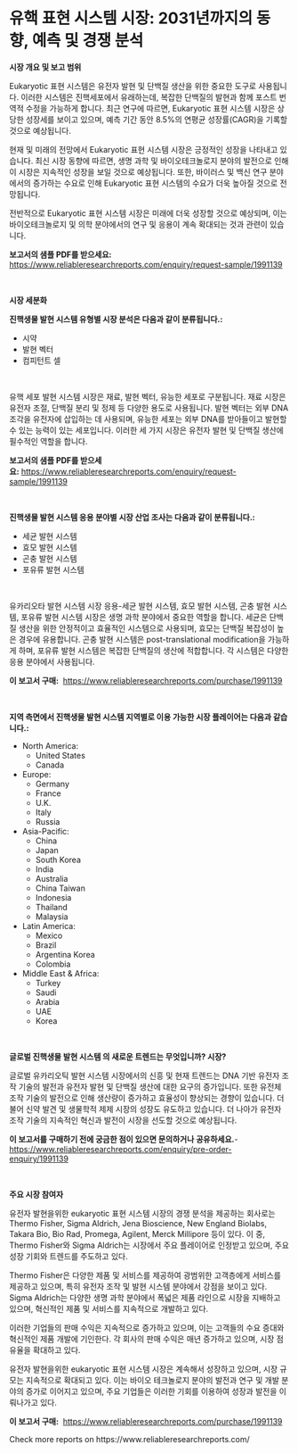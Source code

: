 <p><h1>유핵 표현 시스템 시장: 2031년까지의 동향, 예측 및 경쟁 분석</h1></p><p><strong>시장 개요 및 보고 범위</strong></p>
<p><p>Eukaryotic 표현 시스템은 유전자 발현 및 단백질 생산을 위한 중요한 도구로 사용됩니다. 이러한 시스템은 진핵세포에서 유래하는데, 복잡한 단백질의 발현과 함께 포스트 번역적 수정을 가능하게 합니다. 최근 연구에 따르면, Eukaryotic 표현 시스템 시장은 상당한 성장세를 보이고 있으며, 예측 기간 동안 8.5%의 연평균 성장률(CAGR)을 기록할 것으로 예상됩니다. </p><p>현재 및 미래의 전망에서 Eukaryotic 표현 시스템 시장은 긍정적인 성장을 나타내고 있습니다. 최신 시장 동향에 따르면, 생명 과학 및 바이오테크놀로지 분야의 발전으로 인해 이 시장은 지속적인 성장을 보일 것으로 예상됩니다. 또한, 바이러스 및 백신 연구 분야에서의 증가하는 수요로 인해 Eukaryotic 표현 시스템의 수요가 더욱 높아질 것으로 전망됩니다.</p><p>전반적으로 Eukaryotic 표현 시스템 시장은 미래에 더욱 성장할 것으로 예상되며, 이는 바이오테크놀로지 및 의학 분야에서의 연구 및 응용이 계속 확대되는 것과 관련이 있습니다.</p></p>
<p><strong>보고서의 샘플 PDF를 받으세요:</strong> <a href="https://www.reliableresearchreports.com/enquiry/request-sample/1991139">https://www.reliableresearchreports.com/enquiry/request-sample/1991139</a></p>
<p>&nbsp;</p>
<p><strong>시장 세분화</strong></p>
<p><strong>진핵생물 발현 시스템 유형별 시장 분석은 다음과 같이 분류됩니다.:</strong></p>
<p><ul><li>시약</li><li>발현 벡터</li><li>컴피턴트 셀</li></ul></p>
<p>&nbsp;</p>
<p><p>유핵 세포 발현 시스템 시장은 재료, 발현 벡터, 유능한 세포로 구분됩니다. 재료 시장은 유전자 조절, 단백질 분리 및 정제 등 다양한 용도로 사용됩니다. 발현 벡터는 외부 DNA 조각을 유전자에 삽입하는 데 사용되며, 유능한 세포는 외부 DNA를 받아들이고 발현할 수 있는 능력이 있는 세포입니다. 이러한 세 가지 시장은 유전자 발현 및 단백질 생산에 필수적인 역할을 합니다.</p></p>
<p><strong>보고서의 샘플 PDF를 받으세요:</strong>&nbsp;<a href="https://www.reliableresearchreports.com/enquiry/request-sample/1991139">https://www.reliableresearchreports.com/enquiry/request-sample/1991139</a></p>
<p>&nbsp;</p>
<p><strong> 진핵생물 발현 시스템 응용 분야별 시장 산업 조사는 다음과 같이 분류됩니다.:</strong></p>
<p><ul><li>세균 발현 시스템</li><li>효모 발현 시스템</li><li>곤충 발현 시스템</li><li>포유류 발현 시스템</li></ul></p>
<p>&nbsp;</p>
<p><p>유카리오타 발현 시스템 시장 응용-세균 발현 시스템, 효모 발현 시스템, 곤충 발현 시스템, 포유류 발현 시스템 시장은 생명 과학 분야에서 중요한 역할을 합니다. 세균은 단백질 생산을 위한 안정적이고 효율적인 시스템으로 사용되며, 효모는 단백질 복잡성이 높은 경우에 유용합니다. 곤충 발현 시스템은 post-translational modification을 가능하게 하며, 포유류 발현 시스템은 복잡한 단백질의 생산에 적합합니다. 각 시스템은 다양한 응용 분야에서 사용됩니다.</p></p>
<p><strong>이 보고서 구매:</strong>&nbsp; <a href="https://www.reliableresearchreports.com/purchase/1991139">https://www.reliableresearchreports.com/purchase/1991139</a></p>
<p>&nbsp;</p>
<p><strong>지역 측면에서 진핵생물 발현 시스템 지역별로 이용 가능한 시장 플레이어는 다음과 같습니다.:</strong></p>
<p><ul>
    <li>
        North America:
        <ul>
            <li>United States</li>
            <li>Canada</li>
        </ul>
    </li>
    <li>
        Europe:
        <ul>
            <li>Germany</li>
            <li>France</li>
            <li>U.K.</li>
            <li>Italy</li>
            <li>Russia</li>
        </ul>
    </li>
    <li>
        Asia-Pacific:
        <ul>
            <li>China</li>
            <li>Japan</li>
            <li>South Korea</li>
            <li>India</li>
            <li>Australia</li>
            <li>China Taiwan</li>
            <li>Indonesia</li>
            <li>Thailand</li>
            <li>Malaysia</li>
        </ul>
    </li>
    <li>
        Latin America:
        <ul>
            <li>Mexico</li>
            <li>Brazil</li>
            <li>Argentina Korea</li>
            <li>Colombia</li>
        </ul>
    </li>
    <li>
        Middle East & Africa:
        <ul>
            <li>Turkey</li>
            <li>Saudi</li>
            <li>Arabia</li>
            <li>UAE</li>
            <li>Korea</li>
        </ul>
    </li>
    </ul></p>
<p>&nbsp;</p>
<p><strong>글로벌 진핵생물 발현 시스템 의 새로운 트렌드는 무엇입니까? 시장?</strong></p>
<p><p>글로벌 유카리오틱 발현 시스템 시장에서의 신흥 및 현재 트렌드는 DNA 기반 유전자 조작 기술의 발전과 유전자 발현 및 단백질 생산에 대한 요구의 증가입니다. 또한 유전체 조작 기술의 발전으로 인해 생산량이 증가하고 효율성이 향상되는 경향이 있습니다. 더불어 신약 발견 및 생물학적 제제 시장의 성장도 유도하고 있습니다. 더 나아가 유전자 조작 기술의 지속적인 혁신과 발전이 시장을 선도할 것으로 예상됩니다.</p></p>
<p><strong>이 보고서를 구매하기 전에 궁금한 점이 있으면 문의하거나 공유하세요.</strong>- <a href="https://www.reliableresearchreports.com/enquiry/pre-order-enquiry/1991139">https://www.reliableresearchreports.com/enquiry/pre-order-enquiry/1991139</a></p>
<p>&nbsp;</p>
<p><strong>주요 시장 참여자</strong></p>
<p><p>유전자 발현을위한 eukaryotic 표현 시스템 시장의 경쟁 분석을 제공하는 회사로는 Thermo Fisher, Sigma Aldrich, Jena Bioscience, New England Biolabs, Takara Bio, Bio Rad, Promega, Agilent, Merck Millipore 등이 있다. 이 중, Thermo Fisher와 Sigma Aldrich는 시장에서 주요 플레이어로 인정받고 있으며, 주요 성장 기회와 트렌드를 주도하고 있다. </p><p>Thermo Fisher은 다양한 제품 및 서비스를 제공하여 광범위한 고객층에게 서비스를 제공하고 있으며, 특히 유전자 조작 및 발현 시스템 분야에서 강점을 보이고 있다. Sigma Aldrich는 다양한 생명 과학 분야에서 폭넓은 제품 라인으로 시장을 지배하고 있으며, 혁신적인 제품 및 서비스를 지속적으로 개발하고 있다.</p><p>이러한 기업들의 판매 수익은 지속적으로 증가하고 있으며, 이는 고객들의 수요 증대와 혁신적인 제품 개발에 기인한다. 각 회사의 판매 수익은 매년 증가하고 있으며, 시장 점유율을 확대하고 있다.</p><p>유전자 발현을위한 eukaryotic 표현 시스템 시장은 계속해서 성장하고 있으며, 시장 규모는 지속적으로 확대되고 있다. 이는 바이오 테크놀로지 분야의 발전과 연구 및 개발 분야의 증가로 이어지고 있으며, 주요 기업들은 이러한 기회를 이용하여 성장과 발전을 이뤄나가고 있다.</p></p>
<p><strong>이 보고서 구매:</strong>&nbsp;&nbsp;<a href="https://www.reliableresearchreports.com/purchase/1991139">https://www.reliableresearchreports.com/purchase/1991139</a></p>
<p>Check more reports on https://www.reliableresearchreports.com/</p>
